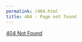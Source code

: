 ```yaml
---
permalink: /404.html
title: 404 - Page not found
---
```

<div id="404">
<a href="http://www.henri.ee">404 Not Found</a>
</div>
